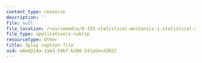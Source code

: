 ```yaml
---
content_type: resource
description: ''
file: null
file_location: /coursemedia/8-333-statistical-mechanics-i-statistical-mechanics-of-particles-fall-2013/e8ed224a2a4359bfb388531a5ecd2022_FmylhZqFXNk.vtt
file_type: application/x-subrip
resourcetype: Other
title: 3play caption file
uid: e8ed224a-2a43-59bf-b388-531a5ecd2022
---
```

